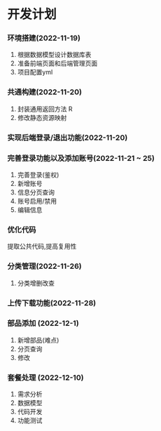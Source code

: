 # 开发计划

### 环境搭建(2022-11-19)
1. 根据数据模型设计数据库表
2. 准备前端页面和后端管理页面
3. 项目配置yml

### 共通构建(2022-11-20)
1. 封装通用返回方法 R
2. 修改静态资源映射

### 实现后端登录/退出功能(2022-11-20)
### 完善登录功能以及添加账号(2022-11-21 ~ 25)
1. 完善登录(鉴权)
2. 新增账号
3. 信息分页查询
4. 账号启用/禁用
5. 编辑信息

### 优化代码
提取公共代码,提高复用性

### 分类管理(2022-11-26)
1. 分类增删改查

### 上传下载功能(2022-11-28)

### 部品添加 (2022-12-1)
1. 新增部品(难点)
2. 分页查询
3. 修改

### 套餐处理 (2022-12-10)
1. 需求分析
2. 数据模型
3. 代码开发
4. 功能测试
